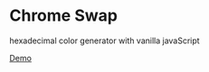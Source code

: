 # Chrome Swap
hexadecimal color generator with vanilla javaScript

[Demo](https://rs-coding.github.io/chrome_swap/)


